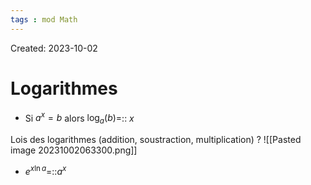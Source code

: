 ```yaml
---
tags : mod Math
---
```

Created: 2023-10-02
# Logarithmes
- Si $a^{x}=b$ alors $\log_{a}(b)=$:: $x$

Lois des logarithmes (addition, soustraction, multiplication)
?
![[Pasted image 20231002063300.png]]

- $e^{x\ln a}$=::$a^{x}$
<!--SR:!2023-10-16,3,250-->
